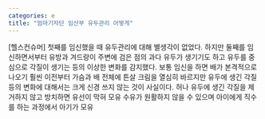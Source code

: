 ```yaml
---
categories: e
title: "엄마기자단 임산부 유두관리 어떻게"
---
```

[헬스컨슈머] 첫째를 임신했을 때 유두관리에 대해 별생각이 없었다. 하지만 둘째를 임신하면서부터 유방과 겨드랑이 주변에 검은 점의 과다 유두가 생기기도 하고 유두를 중심으로 각질이 생기는 등의 이상한 변화를 감지했다. 보통 임신을 하면 배가 본격적으로 나오기 훨씬 이전부터 가슴과 배 전체에 튼살 크림을 열심히 바르지만 유두에 생긴 각질 등의 변화에 대해서는 크게 신경 쓰지 않는 것이 사실이다. 허나 유두에 생긴 각질을 제거하지 않고 방치하면 유선이 막혀 모유 수유가 원활하지 않을 수 있으며 아이에게 직수를 하는 과정에서 아기가 모유